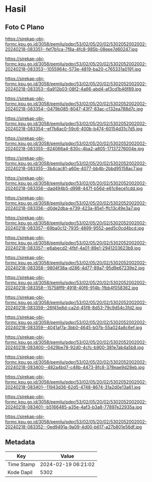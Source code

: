 # Hasil

## Foto C Plano

https://sirekap-obj-formc.kpu.go.id/3058/pemilu/pdpr/53/02/05/20/02/5302052002002-20240218-083351--fef7b1ca-7f8a-4fc8-985b-08eee7d60247.jpg

https://sirekap-obj-formc.kpu.go.id/3058/pemilu/pdpr/53/02/05/20/02/5302052002002-20240218-083353--1055964c-573e-4819-ba20-c765331a0191.jpg

https://sirekap-obj-formc.kpu.go.id/3058/pemilu/pdpr/53/02/05/20/02/5302052002002-20240218-083353--6a912b03-08f2-4a66-abd4-af3cd1b46f89.jpg

https://sirekap-obj-formc.kpu.go.id/3058/pemilu/pdpr/53/02/05/20/02/5302052002002-20240218-083354--0479b085-8047-43f7-83ac-c132ea788d7c.jpg

https://sirekap-obj-formc.kpu.go.id/3058/pemilu/pdpr/53/02/05/20/02/5302052002002-20240218-083354--ef7b8ac0-59c6-400b-b474-60154d31c7d5.jpg

https://sirekap-obj-formc.kpu.go.id/3058/pemilu/pdpr/53/02/05/20/02/5302052002002-20240218-083355--824066a4-830c-4ba2-a805-17137276004e.jpg

https://sirekap-obj-formc.kpu.go.id/3058/pemilu/pdpr/53/02/05/20/02/5302052002002-20240218-083355--3b4cac81-a60e-4077-bb4b-2bbd95158ac7.jpg

https://sirekap-obj-formc.kpu.go.id/3058/pemilu/pdpr/53/02/05/20/02/5302052002002-20240218-083356--dad494b5-d998-447f-b56d-e61c6ece1cdd.jpg

https://sirekap-obj-formc.kpu.go.id/3058/pemilu/pdpr/53/02/05/20/02/5302052002002-20240218-083356--d0de2dba-e739-423a-85e1-ffc13c49e3a7.jpg

https://sirekap-obj-formc.kpu.go.id/3058/pemilu/pdpr/53/02/05/20/02/5302052002002-20240218-083357--69ba0c12-7935-4899-9552-aed5c0cd4bcd.jpg

https://sirekap-obj-formc.kpu.go.id/3058/pemilu/pdpr/53/02/05/20/02/5302052002002-20240218-083357--e6abecd2-4fbf-4a01-89e1-2941203623b9.jpg

https://sirekap-obj-formc.kpu.go.id/3058/pemilu/pdpr/53/02/05/20/02/5302052002002-20240218-083358--9804f38a-d286-4d77-89a7-95d9e67239e2.jpg

https://sirekap-obj-formc.kpu.go.id/3058/pemilu/pdpr/53/02/05/20/02/5302052002002-20240218-083358--15758ff9-4918-40f6-914b-1fbb4f058362.jpg

https://sirekap-obj-formc.kpu.go.id/3058/pemilu/pdpr/53/02/05/20/02/5302052002002-20240218-083359--26f45e8d-ca2d-45f8-8d53-79c9d54c3fd2.jpg

https://sirekap-obj-formc.kpu.go.id/3058/pemilu/pdpr/53/02/05/20/02/5302052002002-20240218-083359--4041af7a-3bb0-4645-b07b-55a024a8c6ef.jpg

https://sirekap-obj-formc.kpu.go.id/3058/pemilu/pdpr/53/02/05/20/02/5302052002002-20240218-083400--0429be78-92d0-4cfc-b900-381e7ab4a5b8.jpg

https://sirekap-obj-formc.kpu.go.id/3058/pemilu/pdpr/53/02/05/20/02/5302052002002-20240218-083400--482a4bd7-c48b-4473-8fc8-378eae9d28eb.jpg

https://sirekap-obj-formc.kpu.go.id/3058/pemilu/pdpr/53/02/05/20/02/5302052002002-20240218-083401--11943d36-62d5-4748-8674-31a2d0e13a61.jpg

https://sirekap-obj-formc.kpu.go.id/3058/pemilu/pdpr/53/02/05/20/02/5302052002002-20240218-083401--b5166485-a35e-4af3-b3a8-77897e22935a.jpg

https://sirekap-obj-formc.kpu.go.id/3058/pemilu/pdpr/53/02/05/20/02/5302052002002-20240218-083352--0ed9491a-9a09-4d00-b617-a27b801e56df.jpg


## Metadata

| Key        | Value               |
| ---------- | ------------------- |
| Time Stamp | 2024-02-19 06:21:02 |
| Kode Dapil | 5302                |



